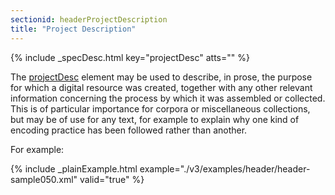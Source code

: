 ```yaml
---
sectionid: headerProjectDescription
title: "Project Description"
---
```






{% include _specDesc.html key="projectDesc" atts="" %}



The <a class="link_odd_elementSpec" href="/v3/elements/projectDesc">projectDesc</a> element may be used to describe, in prose, the
purpose for which a digital resource was created, together with any other relevant
information concerning the process by which it was assembled or collected. This is
of
particular importance for corpora or miscellaneous collections, but may be of use
for any
text, for example to explain why one kind of encoding practice has been followed rather
than
another.

For example:

{% include _plainExample.html example="./v3/examples/header/header-sample050.xml" valid="true" %}

